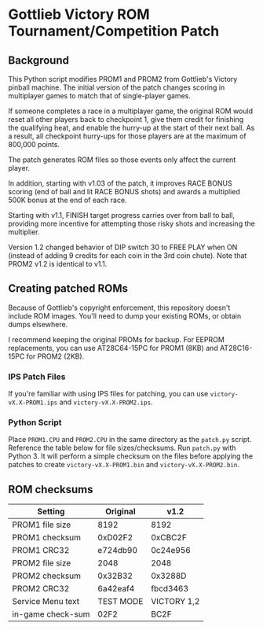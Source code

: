 # Gottlieb Victory ROM Tournament/Competition Patch

## Background

This Python script modifies PROM1 and PROM2 from Gottlieb's Victory pinball
machine.  The initial version of the patch changes scoring in multiplayer
games to match that of single-player games.

If someone completes a race in a multiplayer game, the original ROM would
reset all other players back to checkpoint 1, give them credit for finishing
the qualifying heat, and enable the hurry-up at the start of their next ball.
As a result, all checkpoint hurry-ups for those players are at the maximum
of 800,000 points.

The patch generates ROM files so those events only affect the current player.

In addition, starting with v1.03 of the patch, it improves RACE BONUS scoring
(end of ball and lit RACE BONUS shots) and awards a multiplied 500K bonus at
the end of each race.

Starting with v1.1, FINISH target progress carries over from ball to ball,
providing more incentive for attempting those risky shots and increasing the
multiplier.

Version 1.2 changed behavior of DIP switch 30 to FREE PLAY when ON (instead
of adding 9 credits for each coin in the 3rd coin chute).  Note that PROM2
v1.2 is identical to v1.1.

## Creating patched ROMs

Because of Gottlieb's copyright enforcement, this repository doesn't include
ROM images.  You'll need to dump your existing ROMs, or obtain dumps
elsewhere.

I recommend keeping the original PROMs for backup.  For EEPROM replacements,
you can use AT28C64-15PC for PROM1 (8KB) and AT28C16-15PC for PROM2 (2KB).

### IPS Patch Files
If you're familiar with using IPS files for patching, you can use
`victory-vX.X-PROM1.ips` and `victory-vX.X-PROM2.ips`.

### Python Script
Place `PROM1.CPU` and `PROM2.CPU` in the same directory as the `patch.py`
script.  Reference the table below for file sizes/checksums.  Run `patch.py`
with Python 3.  It will perform a simple checksum on the files before
applying the patches to create `victory-vX.X-PROM1.bin` and
`victory-vX.X-PROM2.bin`.

## ROM checksums

| Setting           | Original  | v1.2        |
|-------------------|-----------|-------------|
| PROM1 file size   | 8192      | 8192        |
| PROM1 checksum    | 0xD02F2   | 0xCBC2F     |
| PROM1 CRC32       | e724db90  | 0c24e956    |
| PROM2 file size   | 2048      | 2048        |
| PROM2 checksum    | 0x32B32   | 0x3288D     |
| PROM2 CRC32       | 6a42eaf4  | fbcd3463    |
| Service Menu text | TEST MODE | VICTORY 1,2 |
| in-game check-sum | 02F2      | BC2F        |

